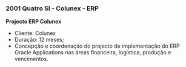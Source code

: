 ### 2001 Quatro SI - Colunex - ERP

**Projecto ERP Colunex**
-	Cliente: Colunex
-	Duração: 12 meses;
-	Concepção e coordenação do projecto de implementação do ERP Oracle Applications nas áreas financeira, logística, produção e vencimentos. 
